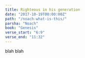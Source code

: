 ```yaml
---
title: Righteous in his generation
date: "2017-10-19T00:00:00Z"
path: "/noach-what-is-this/"
parsha: "Noach"
book: "Genesis"
verse_start: "6:9"
verse_end: "11:32"
---
```

blah blah

